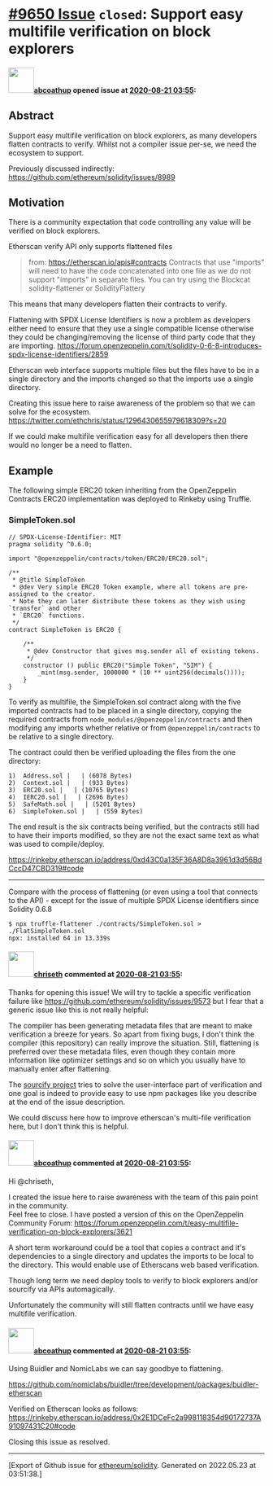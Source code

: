 # [\#9650 Issue](https://github.com/ethereum/solidity/issues/9650) `closed`: Support easy multifile verification on block explorers

#### <img src="https://avatars.githubusercontent.com/u/28278242?u=c266954ab22c384bbd26a33cdc68ce0d232b1d91&v=4" width="50">[abcoathup](https://github.com/abcoathup) opened issue at [2020-08-21 03:55](https://github.com/ethereum/solidity/issues/9650):

## Abstract
Support easy multifile verification on block explorers, as many developers flatten contracts to verify.
Whilst not a compiler issue per-se, we need the ecosystem to support.

Previously discussed indirectly: https://github.com/ethereum/solidity/issues/8989

## Motivation
There is a community expectation that code controlling any value will be verified on block explorers.

Etherscan verify API only supports flattened files
>from: https://etherscan.io/apis#contracts
>Contracts that use "imports" will need to have the code concatenated into one file as we do not support "imports" in separate files. You can try using the Blockcat solidity-flattener or SolidityFlattery

This means that many developers flatten their contracts to verify.

Flattening with SPDX License Identifiers is now a problem as developers either need to ensure that they use a single compatible license otherwise they could be changing/removing the license of third party code that they are importing.
https://forum.openzeppelin.com/t/solidity-0-6-8-introduces-spdx-license-identifiers/2859

Etherscan web interface supports multiple files but the files have to be in a single directory and the imports changed so that the imports use a single directory.

Creating this issue here to raise awareness of the problem so that we can solve for the ecosystem.
https://twitter.com/ethchris/status/1296430655979618309?s=20

If we could make multifile verification easy for all developers then there would no longer be a need to flatten.

## Example

The following simple ERC20 token inheriting from the OpenZeppelin Contracts ERC20 implementation was deployed to Rinkeby using Truffle.

### SimpleToken.sol
```solidity
// SPDX-License-Identifier: MIT
pragma solidity ^0.6.0;

import "@openzeppelin/contracts/token/ERC20/ERC20.sol";

/**
 * @title SimpleToken
 * @dev Very simple ERC20 Token example, where all tokens are pre-assigned to the creator.
 * Note they can later distribute these tokens as they wish using `transfer` and other
 * `ERC20` functions.
 */
contract SimpleToken is ERC20 {

    /**
     * @dev Constructor that gives msg.sender all of existing tokens.
     */
    constructor () public ERC20("Simple Token", "SIM") {
        _mint(msg.sender, 1000000 * (10 ** uint256(decimals())));
    }
}
```

To verify as multifile, the SimpleToken.sol contract along with the five imported contracts had to be placed in a single directory, copying the required contracts from `node_modules/@openzeppelin/contracts` and then modifying any imports whether relative or from `@openzeppelin/contracts` to be relative to a single directory.

The contract could then be verified uploading the files from the one directory:

```
1)  Address.sol |   | (6078 Bytes)
2)  Context.sol |   | (933 Bytes)
3)  ERC20.sol |   | (10765 Bytes)
4)  IERC20.sol |   | (2696 Bytes)
5)  SafeMath.sol |   | (5201 Bytes)
6)  SimpleToken.sol |   | (559 Bytes)
```

The end result is the six contracts being verified, but the contracts still had to have their imports modified, so they are not the exact same text as what was used to compile/deploy.

https://rinkeby.etherscan.io/address/0xd43C0a135F36A8D8a3961d3d56BdCccD47CBD319#code

----

Compare with the process of flattening (or even using a tool that connects to the API)  - except for the issue of multiple SPDX License identifiers since Solidity 0.6.8

```
$ npx truffle-flattener ./contracts/SimpleToken.sol > ./FlatSimpleToken.sol
npx: installed 64 in 13.339s
```

#### <img src="https://avatars.githubusercontent.com/u/9073706?v=4" width="50">[chriseth](https://github.com/chriseth) commented at [2020-08-21 03:55](https://github.com/ethereum/solidity/issues/9650#issuecomment-678139986):

Thanks for opening this issue! We will try to tackle a specific verification failure like https://github.com/ethereum/solidity/issues/9573 but I fear that a generic issue like this is not really helpful:

The compiler has been generating metadata files that are meant to make verification a breeze for years. So apart from fixing bugs, I don't think the compiler (this repository) can really improve the situation. Still, flattening is preferred over these metadata files, even though they contain more information like optimizer settings and so on which you usually have to manually enter after flattening.

The [sourcify project](https://sourcify.dev/) tries to solve the user-interface part of verification and one goal is indeed to provide easy to use npm packages like you describe at the end of the issue description.

We could discuss here how to improve etherscan's multi-file verification here, but I don't think this is helpful.

#### <img src="https://avatars.githubusercontent.com/u/28278242?u=c266954ab22c384bbd26a33cdc68ce0d232b1d91&v=4" width="50">[abcoathup](https://github.com/abcoathup) commented at [2020-08-21 03:55](https://github.com/ethereum/solidity/issues/9650#issuecomment-678937053):

Hi @chriseth,

I created the issue here to raise awareness with the team of this pain point in the community.  
Feel free to close.
I have posted a version of this on the OpenZeppelin Community Forum: https://forum.openzeppelin.com/t/easy-multifile-verification-on-block-explorers/3621  

A short term workaround could be a tool that copies a contract and it's dependencies to a single directory and updates the imports to be local to the directory.  This would enable use of Etherscans web based verification.

Though long term we need deploy tools to verify to block explorers and/or sourcify via APIs automagically.

Unfortunately the community will still flatten contracts until we have easy multifile verification.

#### <img src="https://avatars.githubusercontent.com/u/28278242?u=c266954ab22c384bbd26a33cdc68ce0d232b1d91&v=4" width="50">[abcoathup](https://github.com/abcoathup) commented at [2020-08-21 03:55](https://github.com/ethereum/solidity/issues/9650#issuecomment-682381153):

Using Buidler and NomicLabs we can say goodbye to flattening. 

https://github.com/nomiclabs/buidler/tree/development/packages/buidler-etherscan

Verified on Etherscan looks as follows:
https://rinkeby.etherscan.io/address/0x2E1DCeFc2a998118354d90172737A91097431C20#code

Closing this issue as resolved.


-------------------------------------------------------------------------------



[Export of Github issue for [ethereum/solidity](https://github.com/ethereum/solidity). Generated on 2022.05.23 at 03:51:38.]
